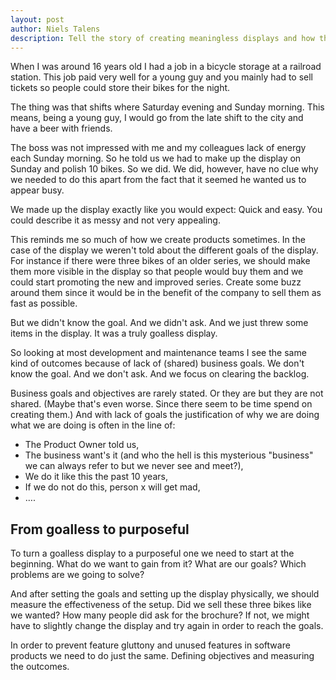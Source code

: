 ```yaml
---
layout: post
author: Niels Talens
description: Tell the story of creating meaningless displays and how this also occurs a lot in software development.
---
```

When I was around 16 years old I had a job in a bicycle storage at a railroad station. This job paid very well for a young guy and you mainly had to sell tickets so people could store their bikes for the night.

The thing was that shifts where Saturday evening and Sunday morning. This means, being a young guy, I would go from the late shift to the city and have a beer with friends.

The boss was not impressed with me and my colleagues lack of energy each Sunday morning. So he told us we had to make up the display on Sunday and polish 10 bikes. So we did. We did, however, have no clue why we needed to do this apart from the fact that it seemed he wanted us to appear busy.

We made up the display exactly like you would expect: Quick and easy. You could describe it as messy and not very appealing.

This reminds me so much of how we create products sometimes. In the case of the display we weren't told about the different goals of the display. For instance if there were three bikes of an older series, we should make them more visible in the display so that people would buy them and we could start promoting the new and improved series. Create some buzz around them since it would be in the benefit of the company to sell them as fast as possible.

But we didn't know the goal. And we didn't ask. And we just threw some items in the display. It was a truly goalless display.

So looking at most development and maintenance teams I see the same kind of outcomes because of lack of (shared) business goals. We don't know the goal. And we don't ask. And we focus on clearing the backlog.

Business goals and objectives are rarely stated. Or they are but they are not shared. (Maybe that's even worse. Since there seem to be time spend on creating them.) And with lack of goals the justification of why we are doing what we are doing is often in the line of:
* The Product Owner told us,
* The business want's it (and who the hell is this mysterious "business" we can always refer to but we never see and meet?),
* We do it like this the past 10 years,
* If we do not do this, person x will get mad,
* ….

<h2>From goalless to purposeful</h2>
To turn a goalless display to a purposeful one we need to start at the beginning. What do we want to gain from it? What are our goals? Which problems are we going to solve?

And after setting the goals and setting up the display physically, we should measure the effectiveness of the setup. Did we sell these three bikes like we wanted? How many people did ask for the brochure? If not, we might have to slightly change the display and try again in order to reach the goals.

In order to prevent feature gluttony and unused features in software products we need to do just the same. Defining objectives and measuring the outcomes.
